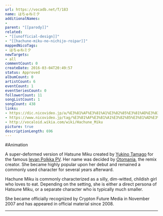 ```yaml
---
url: https://vocadb.net/T/183
name: はちゅねミク
additionalNames: 
- 
parent: "[[parody]]"
related:
- "[[unofficial-design]]"
- "[[hachune-miku-no-nichijo-roipar]]"
mappedNicoTags:
- はちゅねミク
newTargets:
- all
commentCount: 0
createDate: 2016-03-04T20:49:57
status: Approved
albumCount: 0
artistCount: 6
eventCount: 1
eventSeriesCount: 0
followerCount: 11
songListCount: 1
songCount: 438
links: 
- https://dic.nicovideo.jp/a/%E3%81%AF%E3%81%A1%E3%82%85%E3%81%AD%E3%83%9F%E3%82%AF
- https://www.nicovideo.jp/tag/%E3%81%AF%E3%81%A1%E3%82%85%E3%81%AD%E3%83%9F%E3%82%AF
- http://vocaloid.wikia.com/wiki/Hachune_Miku
picture: true
descriptionLength: 696
---
```


#Animation

A super-deformed version of Hatsune Miku created by [Yukino Tamago](https://vocadb.net/Ar/16842) for the famous [Ievan Polkka PV](https://vocadb.net/S/638). Her name was decided by [Otomania](https://vocadb.net/Ar/57), the remix creator. She became highly popular upon her debut and remained a commonly used character for several years afterward.

Hachune Miku is commonly characterized as a silly, dim-witted, childish girl who loves to eat. Depending on the setting, she is either a direct persona of Hatsune Miku, or a separate character who is typically much smaller.

She became officially recognized by Crypton Future Media in November 2007 and has appeared in official material since 2008.

---


